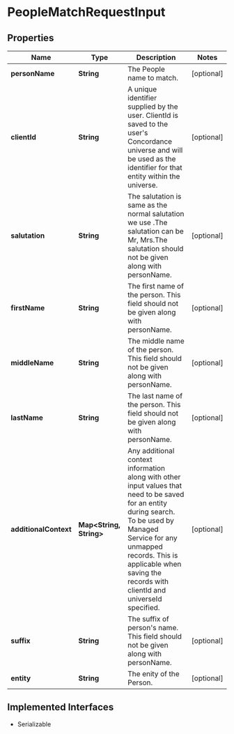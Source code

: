 

# PeopleMatchRequestInput


## Properties

Name | Type | Description | Notes
------------ | ------------- | ------------- | -------------
**personName** | **String** | The People name to match. |  [optional]
**clientId** | **String** | A unique identifier supplied by the user. ClientId is saved to the user&#39;s Concordance universe and will be used as the identifier for that entity within the universe.  |  [optional]
**salutation** | **String** | The salutation is same as the normal salutation we use .The salutation can be Mr, Mrs.The salutation should not be given along with personName.  |  [optional]
**firstName** | **String** | The first name of the person. This field should not be given along with personName.  |  [optional]
**middleName** | **String** | The middle name of the person. This field should not be given along with personName.  |  [optional]
**lastName** | **String** | The last name of the person. This field should not be given along with personName.  |  [optional]
**additionalContext** | **Map&lt;String, String&gt;** | Any additional context information along with other input values that need to be saved for an entity during search. To be used by Managed Service for any unmapped records.  This is applicable when saving the records with clientId and universeId specified.  |  [optional]
**suffix** | **String** | The suffix of person&#39;s name. This field should not be given along with personName.  |  [optional]
**entity** | **String** | The enity of the Person.  |  [optional]


## Implemented Interfaces

* Serializable


